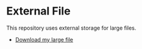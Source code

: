 # External File

This repository uses external storage for large files.
- [Download my large file](https://drive.google.com/file/d/1rSabgGQDzPYVuoWZgN1E2J4AtH3MNJ5A/view?usp=drive_link)
